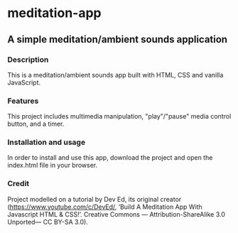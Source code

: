 # meditation-app

## A simple meditation/ambient sounds application

### Description
This is a meditation/ambient sounds app built with HTML, CSS and vanilla JavaScript. 

### Features
This project includes multimedia manipulation, "play"/"pause" media control button, and a timer. 

### Installation and usage
In order to install and use this app, download the project and open the index.html file in your browser.

### Credit
Project modelled on a tutorial by Dev Ed, its original creator (https://www.youtube.com/c/DevEd/, ‘Build A Meditation App With Javascript HTML & CSS!’. Creative Commons — Attribution-ShareAlike 3.0 Unported— CC BY-SA 3.0). 

